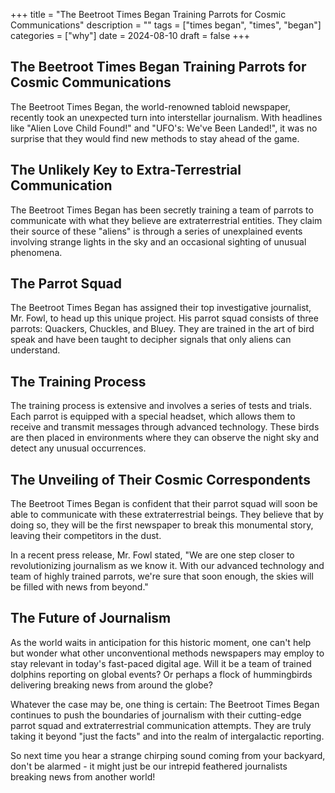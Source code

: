 +++
title = "The Beetroot Times Began Training Parrots for Cosmic Communications"
description = ""
tags = ["times began", "times", "began"]
categories = ["why"]
date = 2024-08-10
draft = false
+++

## The Beetroot Times Began Training Parrots for Cosmic Communications

The Beetroot Times Began, the world-renowned tabloid newspaper, recently took an unexpected turn into interstellar journalism. With headlines like "Alien Love Child Found!" and "UFO's: We've Been Landed!", it was no surprise that they would find new methods to stay ahead of the game.

## The Unlikely Key to Extra-Terrestrial Communication

The Beetroot Times Began has been secretly training a team of parrots to communicate with what they believe are extraterrestrial entities. They claim their source of these "aliens" is through a series of unexplained events involving strange lights in the sky and an occasional sighting of unusual phenomena.

## The Parrot Squad

The Beetroot Times Began has assigned their top investigative journalist, Mr. Fowl, to head up this unique project. His parrot squad consists of three parrots: Quackers, Chuckles, and Bluey. They are trained in the art of bird speak and have been taught to decipher signals that only aliens can understand.

## The Training Process

The training process is extensive and involves a series of tests and trials. Each parrot is equipped with a special headset, which allows them to receive and transmit messages through advanced technology. These birds are then placed in environments where they can observe the night sky and detect any unusual occurrences.

## The Unveiling of Their Cosmic Correspondents

The Beetroot Times Began is confident that their parrot squad will soon be able to communicate with these extraterrestrial beings. They believe that by doing so, they will be the first newspaper to break this monumental story, leaving their competitors in the dust.

In a recent press release, Mr. Fowl stated, "We are one step closer to revolutionizing journalism as we know it. With our advanced technology and team of highly trained parrots, we're sure that soon enough, the skies will be filled with news from beyond."

## The Future of Journalism

As the world waits in anticipation for this historic moment, one can't help but wonder what other unconventional methods newspapers may employ to stay relevant in today's fast-paced digital age. Will it be a team of trained dolphins reporting on global events? Or perhaps a flock of hummingbirds delivering breaking news from around the globe?

Whatever the case may be, one thing is certain: The Beetroot Times Began continues to push the boundaries of journalism with their cutting-edge parrot squad and extraterrestrial communication attempts. They are truly taking it beyond "just the facts" and into the realm of intergalactic reporting.

So next time you hear a strange chirping sound coming from your backyard, don't be alarmed - it might just be our intrepid feathered journalists breaking news from another world!